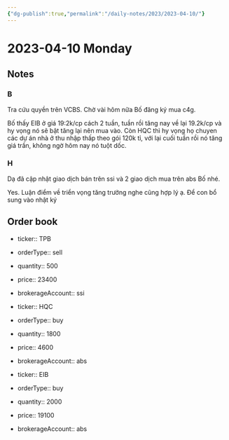 ```yaml
---
{"dg-publish":true,"permalink":"/daily-notes/2023/2023-04-10/"}
---
```


# 2023-04-10 Monday

## Notes

### B

Tra cứu quyền trên VCBS. Chờ vài hôm nữa Bố đăng ký mua c4g.

Bố thấy EIB ở giá 19:2k/cp cách 2 tuần, tuần rồi tăng nay về lại 19.2k/cp và hy vọng nó sẽ bật tăng lại nên mua vào.
Còn HQC thì hy vọng họ chuyen các dự án nhà ở thu nhập thấp theo gói 120k tỉ, với lại cuối tuần rồi nó tăng giá trần, không ngờ hôm nay nó tuột dốc.

### H

Dạ đã cập nhật giao dịch bán trên ssi và 2 giao dịch mua trên abs Bố nhé.

Yes. Luận điểm về triển vọng tăng trưởng nghe cũng hợp lý ạ. Để con bổ sung vào nhật ký

## Order book

- ticker:: TPB
- orderType:: sell
- quantity:: 500
- price:: 23400
- brokerageAccount:: ssi

- ticker:: HQC
- orderType:: buy
- quantity:: 1800
- price:: 4600
- brokerageAccount:: abs

- ticker:: EIB
- orderType:: buy
- quantity:: 2000
- price:: 19100
- brokerageAccount:: abs